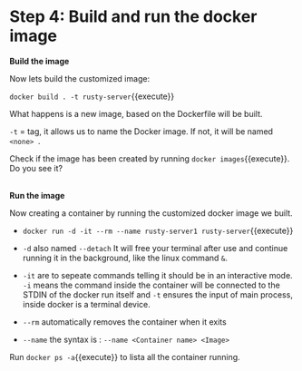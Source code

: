 # Step 4: Build and run the docker image

**Build the image**

Now lets build the customized image:

`docker build . -t rusty-server`{{execute}}

What happens is a new image, based on the Dockerfile will be built.

`-t` = tag, it allows us to name the Docker image. If not, it will be named `<none> `.

Check if the image has been created by running `docker images`{{execute}}. Do you see it?
<br/><br/>

**Run the image**

Now creating a container by running the customized docker image we built.

- `docker run -d -it --rm --name rusty-server1 rusty-server`{{execute}}

- `-d` also named `--detach` It will free your terminal after use and continue running it in the background, like the linux command `&`.

- `-it` are to sepeate commands telling it should be in an interactive mode. `-i` means the command inside the container will be connected to the STDIN of the docker run itself and `-t` ensures the input of main process, inside docker is a terminal device.

- `--rm` automatically removes the container when it exits

- `--name` the syntax is : `--name <Container name> <Image>`

Run `docker ps -a`{{execute}} to lista all the container running.




